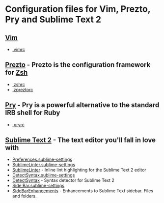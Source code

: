 # Configuration files for Vim, Prezto, Pry and Sublime Text 2

## [Vim](http://www.vim.org)
* [.vimrc](.vimrc)

## [Prezto](https://github.com/sorin-ionescu/prezto) - Prezto is the configuration framework for [Zsh](http://www.zsh.org)
* [.zshrc](.zshrc)
* [.zpreztorc](.zpreztorc)

## [Pry](https://github.com/pry/pry) - Pry is a powerful alternative to the standard IRB shell for Ruby
* [.pryrc](.pryrc)

## [Sublime Text 2](http://www.sublimetext.com) - The text editor you'll fall in love with
* [Preferences.sublime-settings](https://gist.github.com/danielbayerlein/2793943)
* [SublimeLinter.sublime-settings](https://gist.github.com/danielbayerlein/4233547)
 * [SublimeLinter](https://github.com/SublimeLinter/SublimeLinter) - Inline lint highlighting for the Sublime Text 2 editor
* [DetectSyntax.sublime-settings](https://gist.github.com/danielbayerlein/4233407)
 * [DetectSyntax](https://github.com/phillipkoebbe/DetectSyntax) - Syntax detector for Sublime Text 2 
* [Side Bar.sublime-settings](https://gist.github.com/danielbayerlein/5114977)
 * [SideBarEnhancements](https://github.com/titoBouzout/SideBarEnhancements) - Enhancements to Sublime Text sidebar. Files and folders. 
